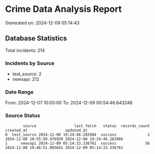 # Crime Data Analysis Report

Generated on: 2024-12-09 05:14:43

## Database Statistics

Total incidents: 214

### Incidents by Source

- test_source: 2
- newsapi: 212

### Date Range

From: 2024-12-07 10:00:00
To: 2024-12-09 00:54:46.643248

### Source Status

```
        source                 last_fetch   status  records_count                 created_at                 updated_at
0  test_source 2024-12-08 19:24:46.282984  success              2 2024-12-08 18:55:50.476939 2024-12-08 19:24:46.282986
1      newsapi 2024-12-09 05:14:33.336761  success             56 2024-12-08 19:46:51.085641 2024-12-09 05:14:33.336762
```
